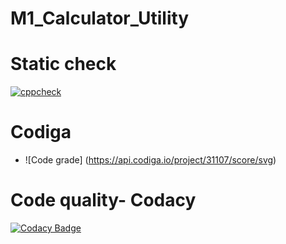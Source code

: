 # M1_Calculator_Utility

# Static check
[![cppcheck](https://github.com/Vaibhav9999999/M1_Calculator_Utility/actions/workflows/Static-check.yml/badge.svg)](https://github.com/Vaibhav9999999/M1_Calculator_Utility/actions/workflows/Static-check.yml)

# Codiga
* ![Code grade] (https://api.codiga.io/project/31107/score/svg)



# Code quality- Codacy
[![Codacy Badge](https://app.codacy.com/project/badge/Grade/96796505bc2840608252240367b82dc1)](https://www.codacy.com/gh/Vaibhav9999999/M1_Calculator_Utility/dashboard?utm_source=github.com&amp;utm_medium=referral&amp;utm_content=Vaibhav9999999/M1_Calculator_Utility&amp;utm_campaign=Badge_Grade)
